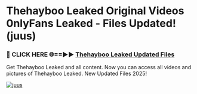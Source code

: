 # Thehayboo Leaked Original Videos 0nlyFans Leaked - Files Updated! (juus)

<h3>🔴 CLICK HERE 🌐==►► <a href="https://tinyurl.com/x26r9saj" rel="nofollow">Thehayboo Leaked Updated Files</a></h3>

Get Thehayboo Leaked and all content. Now you can access all videos and pictures of Thehayboo Leaked. New Updated Files 2025!

[![juus](https://i.imgur.com/LkgZPqh.gif)](https://tinyurl.com/x26r9saj)
